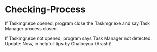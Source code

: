 # Checking-Process
If Taskmgr.exe opened, program close the Taskmgr.exe and say Task Manager process closed.

If Taskmgr.exe not opened, program says Task Manager not detected.
Update: Now, in helpful-tips by Ghalbeyou (Arash)!
